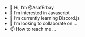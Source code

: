 - 👋 Hi, I’m @AsafErbay
- 👀 I’m interested in Javascript
- 🌱 I’m currently learning Discord.js
- 💞️ I’m looking to collaborate on ...
- 📫 How to reach me ...

<!---
AsafErbay/AsafErbay is a ✨ special ✨ repository because its `README.md` (this file) appears on your GitHub profile.
You can click the Preview link to take a look at your changes.
--->
